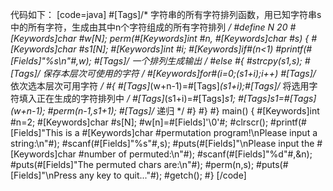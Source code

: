 代码如下：
[code=java]
#[Tags]/* 字符串的所有字符排列函数，用已知字符串s中的所有字符，生成由其中n个字符组成的所有字符排列 */
#define N 20
#[Keywords]char #w[N];
perm(#[Keywords]int #n, #[Keywords]char #*s)
{
	#[Keywords]char #s1[N];
	#[Keywords]int #i;
	#[Keywords]if#(n<1)
		#printf(#[Fields]"%s\n"#,w); #[Tags]/* 一个排列生成输出 */
	#else
	#{
		#strcpy(s1,s);	#[Tags]/* 保存本层次可使用的字符 */
		#[Keywords]for#(i=0;*(s1+i);i++)	#[Tags]/* 依次选本层次可用字符 */
		#{
			#[Tags]*(w+n-1)=#[Tags]*(s1+i);#[Tags]/* 将选用字符填入正在生成的字符排列中 */
			#[Tags]*(s1+i)=#[Tags]*s1;
			#[Tags]*s1=#[Tags]*(w+n-1);
			#perm(n-1,s1+1);	 #[Tags]/* 递归 */
		#}
	#}
#}
main()
{
	#[Keywords]int #n=2;
	#[Keywords]char #s[N];
	#w[n]=#[Fields]'\0'#;
	#clrscr();
	#printf(#[Fields]"This is a #[Keywords]char #permutation program!\nPlease input a string:\n"#);
	#scanf(#[Fields]"%s"#,s);
	#puts(#[Fields]"\nPlease input the #[Keywords]char #number of permuted:\n"#);
	#scanf(#[Fields]"%d"#,&n);
	#puts(#[Fields]"The permuted chars are:\n"#);
	#perm(n,s);
	#puts(#[Fields]"\nPress any key to quit..."#);
	#getch();
#}
[/code]